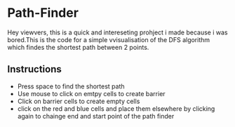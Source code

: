 # Path-Finder
Hey viewvers, this is a quick and intereseting prohject i made because i was bored.This is the code for a simple vvisualisation of the DFS algorithm which findes the shortest path between 2 points.

## Instructions
- Press space to find the shortest path
- Use mouse to click on emtpy cells to create barrier
- Click on barrier cells to create empty cells
- click on the red and blue cells and place them elsewhere by clicking again to chainge end and start point of the path finder
